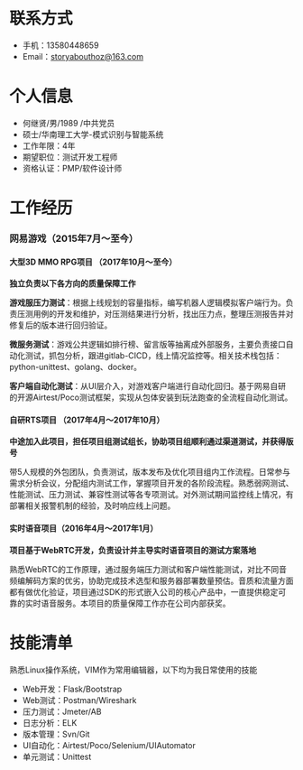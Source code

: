 # 联系方式

- 手机：13580448659
- Email：storyabouthoz@163.com


# 个人信息

 - 何继贤/男/1989 /中共党员
 - 硕士/华南理工大学-模式识别与智能系统
 - 工作年限：4年
 - 期望职位：测试开发工程师
 - 资格认证：PMP/软件设计师


# 工作经历
### 网易游戏（2015年7月～至今）

#### 大型3D MMO RPG项目 （2017年10月～至今）

**独立负责以下各方向的质量保障工作**

**游戏服压力测试**：根据上线规划的容量指标，编写机器人逻辑模拟客户端行为。负责压测用例的开发和维护，对压测结果进行分析，找出压力点，整理压测报告并对修复后的版本进行回归验证。

**微服务测试**：游戏公共逻辑如排行榜、留言版等抽离成外部服务，主要负责接口自动化测试，抓包分析，跟进gitlab-CICD，线上情况监控等。相关技术栈包括：python-unittest、golang、docker。

**客户端自动化测试**：从UI层介入，对游戏客户端进行自动化回归。基于网易自研的开源Airtest/Poco测试框架，实现从包体安装到玩法跑查的全流程自动化测试。

#### 自研RTS项目 （2017年4月～2017年10月）

**中途加入此项目，担任项目组测试组长，协助项目组顺利通过渠道测试，并获得版号**

带5人规模的外包团队，负责测试，版本发布及优化项目组内工作流程。日常参与需求分析会议，分配组内测试工作，掌握项目开发的各阶段流程。熟悉弱网测试、性能测试、压力测试、兼容性测试等各专项测试。对外测试期间监控线上情况，有部署相关报警机制的经验，及时响应线上问题。

#### 实时语音项目（2016年4月～2017年1月）

**项目基于WebRTC开发，负责设计并主导实时语音项目的测试方案落地**

熟悉WebRTC的工作原理，通过服务端压力测试和客户端性能测试，对比不同音频编解码方案的优劣，协助完成技术选型和服务器部署数量预估。音质和流量方面都有做优化验证，项目通过SDK的形式嵌入公司的核心产品中，一直提供稳定可靠的实时语音服务。本项目的质量保障工作亦在公司内部获奖。

# 技能清单
熟悉Linux操作系统，VIM作为常用编辑器，以下均为我日常使用的技能

- Web开发：Flask/Bootstrap
- Web测试：Postman/Wireshark
- 压力测试：Jmeter/AB
- 日志分析：ELK
- 版本管理：Svn/Git
- UI自动化：Airtest/Poco/Selenium/UIAutomator
- 单元测试：Unittest